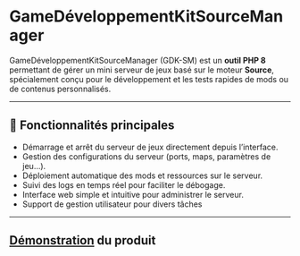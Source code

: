# GameDéveloppementKitSourceManager

GameDéveloppementKitSourceManager (GDK-SM) est un **outil PHP 8** permettant de gérer un mini serveur de jeux basé sur le moteur **Source**, spécialement conçu pour le développement et les tests rapides de mods ou de contenus personnalisés.

---

## 🚀 Fonctionnalités principales

- Démarrage et arrêt du serveur de jeux directement depuis l’interface.
- Gestion des configurations du serveur (ports, maps, paramètres de jeu…).
- Déploiement automatique des mods et ressources sur le serveur.
- Suivi des logs en temps réel pour faciliter le débogage.
- Interface web simple et intuitive pour administrer le serveur.
- Support de gestion utilisateur pour divers tâches

---

## [Démonstration](<https://youtu.be/CUJnfol7ofg>) du produit

